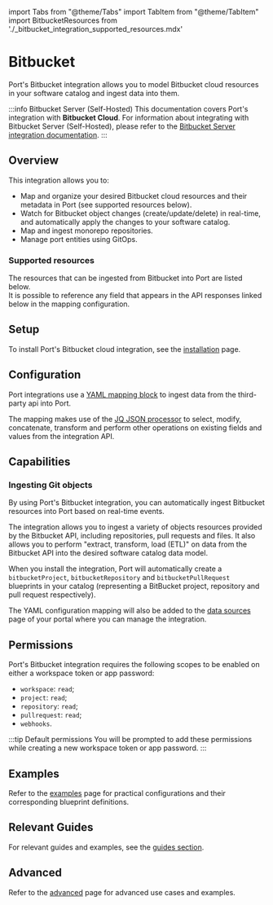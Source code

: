 import Tabs from "@theme/Tabs"
import TabItem from "@theme/TabItem"
import BitbucketResources from './\_bitbucket_integration_supported_resources.mdx'


# Bitbucket

Port's Bitbucket integration allows you to model Bitbucket cloud resources in your software catalog and ingest data into them.

:::info Bitbucket Server (Self-Hosted)
This documentation covers Port's integration with **Bitbucket Cloud**. 
For information about integrating with Bitbucket Server (Self-Hosted), please refer to the [Bitbucket Server integration documentation](/build-your-software-catalog/custom-integration/webhook/examples/bitbucket-server/bitbucket-server.md).
:::


## Overview

This integration allows you to:

- Map and organize your desired Bitbucket cloud resources and their metadata in Port (see supported resources below).
- Watch for Bitbucket object changes (create/update/delete) in real-time, and automatically apply the changes to your software catalog.
- Map and ingest monorepo repositories.
- Manage port entities using GitOps.

### Supported resources

The resources that can be ingested from Bitbucket into Port are listed below.  
It is possible to reference any field that appears in the API responses linked below in the mapping configuration.

<BitbucketResources/>


## Setup

To install Port's Bitbucket cloud integration, see the [installation](./installation.md#setup) page.


## Configuration

Port integrations use a [YAML mapping block](/build-your-software-catalog/customize-integrations/configure-mapping#configuration-structure) to ingest data from the third-party api into Port.

The mapping makes use of the [JQ JSON processor](https://stedolan.github.io/jq/manual/) to select, modify, concatenate, transform and perform other operations on existing fields and values from the integration API.


## Capabilities

### Ingesting Git objects

By using Port's Bitbucket integration, you can automatically ingest Bitbucket resources into Port based on real-time events.

The integration allows you to ingest a variety of objects resources provided by the Bitbucket API, including repositories, pull requests and files. It also allows you to perform "extract, transform, load (ETL)" on data from the Bitbucket API into the desired software catalog data model.

When you install the integration, Port will automatically create a `bitbucketProject`, `bitbucketRepository` and `bitbucketPullRequest` blueprints in your catalog (representing a BitBucket project, repository and pull request respectively). 

The YAML configuration mapping will also be added to the [data sources](https://app.getport.io/settings/data-sources) page of your portal where you can manage the integration.



## Permissions

Port's Bitbucket integration requires the following scopes to be enabled on either a workspace token or app password:

- `workspace`: `read`;
- `project`: `read`;
- `repository`: `read`;
- `pullrequest`: `read`;
- `webhooks`.

:::tip Default permissions
You will be prompted to add these permissions while creating a new workspace token or app password.
:::

## Examples

Refer to the [examples](./examples.md) page for practical configurations and their corresponding blueprint definitions.

## Relevant Guides

For relevant guides and examples, see the [guides section](https://docs.port.io/guides?tags=BitBucket).


## Advanced

Refer to the [advanced](./advanced.md) page for advanced use cases and examples.
